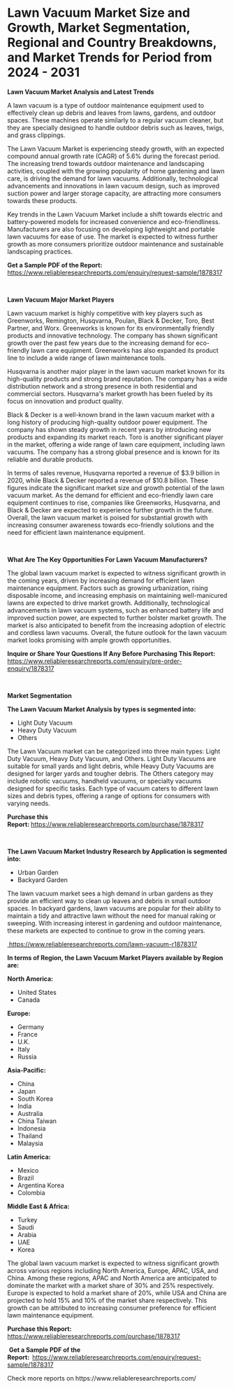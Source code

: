 <p><h1>Lawn Vacuum Market Size and Growth, Market Segmentation, Regional and Country Breakdowns, and Market Trends for Period from 2024 -  2031</h1></p><p><strong>Lawn Vacuum Market Analysis and Latest Trends</strong></p>
<p><p>A lawn vacuum is a type of outdoor maintenance equipment used to effectively clean up debris and leaves from lawns, gardens, and outdoor spaces. These machines operate similarly to a regular vacuum cleaner, but they are specially designed to handle outdoor debris such as leaves, twigs, and grass clippings.</p><p>The Lawn Vacuum Market is experiencing steady growth, with an expected compound annual growth rate (CAGR) of 5.6% during the forecast period. The increasing trend towards outdoor maintenance and landscaping activities, coupled with the growing popularity of home gardening and lawn care, is driving the demand for lawn vacuums. Additionally, technological advancements and innovations in lawn vacuum design, such as improved suction power and larger storage capacity, are attracting more consumers towards these products.</p><p>Key trends in the Lawn Vacuum Market include a shift towards electric and battery-powered models for increased convenience and eco-friendliness. Manufacturers are also focusing on developing lightweight and portable lawn vacuums for ease of use. The market is expected to witness further growth as more consumers prioritize outdoor maintenance and sustainable landscaping practices.</p></p>
<p><strong>Get a Sample PDF of the Report:&nbsp;</strong> <a href="https://www.reliableresearchreports.com/enquiry/request-sample/1878317">https://www.reliableresearchreports.com/enquiry/request-sample/1878317</a></p>
<p>&nbsp;</p>
<p><strong>Lawn Vacuum Major Market Players</strong></p>
<p><p>Lawn vacuum market is highly competitive with key players such as Greenworks, Remington, Husqvarna, Poulan, Black & Decker, Toro, Best Partner, and Worx. Greenworks is known for its environmentally friendly products and innovative technology. The company has shown significant growth over the past few years due to the increasing demand for eco-friendly lawn care equipment. Greenworks has also expanded its product line to include a wide range of lawn maintenance tools.</p><p>Husqvarna is another major player in the lawn vacuum market known for its high-quality products and strong brand reputation. The company has a wide distribution network and a strong presence in both residential and commercial sectors. Husqvarna's market growth has been fueled by its focus on innovation and product quality.</p><p>Black & Decker is a well-known brand in the lawn vacuum market with a long history of producing high-quality outdoor power equipment. The company has shown steady growth in recent years by introducing new products and expanding its market reach. Toro is another significant player in the market, offering a wide range of lawn care equipment, including lawn vacuums. The company has a strong global presence and is known for its reliable and durable products.</p><p>In terms of sales revenue, Husqvarna reported a revenue of $3.9 billion in 2020, while Black & Decker reported a revenue of $10.8 billion. These figures indicate the significant market size and growth potential of the lawn vacuum market. As the demand for efficient and eco-friendly lawn care equipment continues to rise, companies like Greenworks, Husqvarna, and Black & Decker are expected to experience further growth in the future. Overall, the lawn vacuum market is poised for substantial growth with increasing consumer awareness towards eco-friendly solutions and the need for efficient lawn maintenance equipment.</p></p>
<p>&nbsp;</p>
<p><strong>What Are The Key Opportunities For Lawn Vacuum Manufacturers?</strong></p>
<p><p>The global lawn vacuum market is expected to witness significant growth in the coming years, driven by increasing demand for efficient lawn maintenance equipment. Factors such as growing urbanization, rising disposable income, and increasing emphasis on maintaining well-manicured lawns are expected to drive market growth. Additionally, technological advancements in lawn vacuum systems, such as enhanced battery life and improved suction power, are expected to further bolster market growth. The market is also anticipated to benefit from the increasing adoption of electric and cordless lawn vacuums. Overall, the future outlook for the lawn vacuum market looks promising with ample growth opportunities.</p></p>
<p><strong>Inquire or Share Your Questions If Any Before Purchasing This Report:</strong> <a href="https://www.reliableresearchreports.com/enquiry/pre-order-enquiry/1878317">https://www.reliableresearchreports.com/enquiry/pre-order-enquiry/1878317</a></p>
<p>&nbsp;</p>
<p><strong>Market Segmentation</strong></p>
<p><strong>The Lawn Vacuum Market Analysis by types is segmented into:</strong></p>
<p><ul><li>Light Duty Vacuum</li><li>Heavy Duty Vacuum</li><li>Others</li></ul></p>
<p><p>The Lawn Vacuum market can be categorized into three main types: Light Duty Vacuum, Heavy Duty Vacuum, and Others. Light Duty Vacuums are suitable for small yards and light debris, while Heavy Duty Vacuums are designed for larger yards and tougher debris. The Others category may include robotic vacuums, handheld vacuums, or specialty vacuums designed for specific tasks. Each type of vacuum caters to different lawn sizes and debris types, offering a range of options for consumers with varying needs.</p></p>
<p><strong>Purchase this Report:&nbsp;</strong><a href="https://www.reliableresearchreports.com/purchase/1878317">https://www.reliableresearchreports.com/purchase/1878317</a></p>
<p>&nbsp;</p>
<p><strong>The Lawn Vacuum Market Industry Research by Application is segmented into:</strong></p>
<p><ul><li>Urban Garden</li><li>Backyard Garden</li></ul></p>
<p><p>The lawn vacuum market sees a high demand in urban gardens as they provide an efficient way to clean up leaves and debris in small outdoor spaces. In backyard gardens, lawn vacuums are popular for their ability to maintain a tidy and attractive lawn without the need for manual raking or sweeping. With increasing interest in gardening and outdoor maintenance, these markets are expected to continue to grow in the coming years.</p></p>
<p><a href="https://www.reliableresearchreports.com/lawn-vacuum-r1878317">&nbsp;https://www.reliableresearchreports.com/lawn-vacuum-r1878317</a></p>
<p><strong>In terms of Region, the Lawn Vacuum Market Players available by Region are:</strong></p>
<p>
    <p> <strong> North America: </strong>
        <ul>
            <li>United States</li>
            <li>Canada</li>
        </ul>
        </p> 
    <p> <strong> Europe: </strong>
        <ul>
            <li>Germany</li>
            <li>France</li>
            <li>U.K.</li>
            <li>Italy</li>
            <li>Russia</li>
        </ul>
        </p> 
    <p> <strong> Asia-Pacific: </strong>
        <ul>
            <li>China</li>
            <li>Japan</li>
            <li>South Korea</li>
            <li>India</li>
            <li>Australia</li>
            <li>China Taiwan</li>
            <li>Indonesia</li>
            <li>Thailand</li>
            <li>Malaysia</li>
        </ul>
        </p> 
    <p> <strong> Latin America: </strong>
        <ul>
            <li>Mexico</li>
            <li>Brazil</li>
            <li>Argentina Korea</li>
            <li>Colombia</li>
        </ul>
        </p> 
    <p> <strong> Middle East & Africa: </strong>
        <ul>
            <li>Turkey</li>
            <li>Saudi</li>
            <li>Arabia</li>
            <li>UAE</li>
            <li>Korea</li>
        </ul>
    </p>
    </p>
<p><p>The global lawn vacuum market is expected to witness significant growth across various regions including North America, Europe, APAC, USA, and China. Among these regions, APAC and North America are anticipated to dominate the market with a market share of 30% and 25% respectively. Europe is expected to hold a market share of 20%, while USA and China are projected to hold 15% and 10% of the market share respectively. This growth can be attributed to increasing consumer preference for efficient lawn maintenance equipment.</p></p>
<p><strong>Purchase this Report: </strong><a href="https://www.reliableresearchreports.com/purchase/1878317">https://www.reliableresearchreports.com/purchase/1878317</a></p>
<p>&nbsp;<strong>Get a Sample PDF of the Report:&nbsp;&nbsp;</strong><a href="https://www.reliableresearchreports.com/enquiry/request-sample/1878317">https://www.reliableresearchreports.com/enquiry/request-sample/1878317</a></p>
<p><strong></strong></p>
<p>Check more reports on https://www.reliableresearchreports.com/</p>